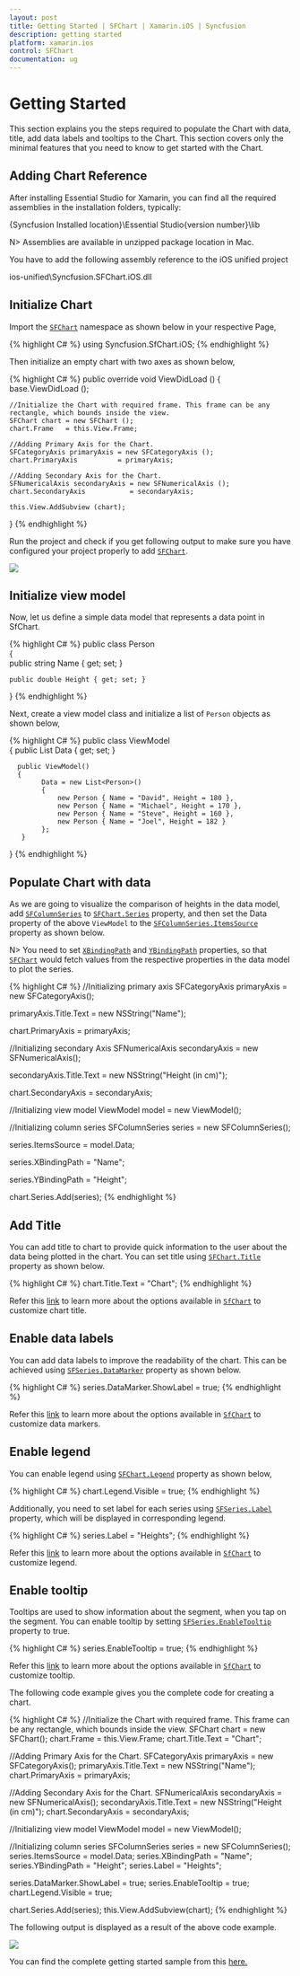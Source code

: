 ```yaml
---
layout: post
title: Getting Started | SFChart | Xamarin.iOS | Syncfusion
description: getting started 
platform: xamarin.ios
control: SFChart
documentation: ug
---
```


# Getting Started 

This section explains you the steps required to populate the Chart with data, title, add data labels and tooltips to the Chart. This section covers only the minimal features that you need to know to get started with the Chart.

## Adding Chart Reference

After installing Essential Studio for Xamarin, you can find all the required assemblies in the installation folders, typically:

{Syncfusion Installed location}\Essential Studio\{version number}\lib

N> Assemblies are available in unzipped package location in Mac.

You have to add the following assembly reference to the iOS unified project

ios-unified\Syncfusion.SFChart.iOS.dll

## Initialize Chart

Import the [`SFChart`](https://help.syncfusion.com/cr/cref_files/xamarin-ios/sfchart/Syncfusion.SFChart.iOS~Syncfusion.SfChart.iOS.SFChart.html) namespace as shown below in your respective Page,

{% highlight C# %}
using Syncfusion.SfChart.iOS;
{% endhighlight %}

Then initialize an empty chart with two axes as shown below,

{% highlight C# %} 
public override void ViewDidLoad ()
{
    base.ViewDidLoad ();

    //Initialize the Chart with required frame. This frame can be any rectangle, which bounds inside the view.
    SFChart chart = new SFChart ();
    chart.Frame   = this.View.Frame;

    //Adding Primary Axis for the Chart.
    SFCategoryAxis primaryAxis = new SFCategoryAxis ();
    chart.PrimaryAxis          = primaryAxis;

    //Adding Secondary Axis for the Chart.
    SFNumericalAxis secondaryAxis = new SFNumericalAxis ();
    chart.SecondaryAxis           = secondaryAxis; 

    this.View.AddSubview (chart);
}
{% endhighlight %}

Run the project and check if you get following output to make sure you have configured your project properly to add [`SFChart`](https://help.syncfusion.com/cr/cref_files/xamarin-ios/sfchart/Syncfusion.SFChart.iOS~Syncfusion.SfChart.iOS.SFChart.html).

![](Getting-Started_images/img1.png)

## Initialize view model

Now, let us define a simple data model that represents a data point in SfChart.

{% highlight C# %}
public class Person   
{   
    public string Name { get; set; }

    public double Height { get; set; }
}
{% endhighlight %} 

Next, create a view model class and initialize a list of `Person` objects as shown below,

{% highlight C# %}
public class ViewModel  
{
      public List<Person> Data { get; set; }      

      public ViewModel()       
      {
            Data = new List<Person>()
            {
                new Person { Name = "David", Height = 180 },
                new Person { Name = "Michael", Height = 170 },
                new Person { Name = "Steve", Height = 160 },
                new Person { Name = "Joel", Height = 182 }
            }; 
       }
 }
{% endhighlight %} 

## Populate Chart with data

As we are going to visualize the comparison of heights in the data model, add [`SFColumnSeries`](https://help.syncfusion.com/cr/cref_files/xamarin-ios/sfchart/Syncfusion.SFChart.iOS~Syncfusion.SfChart.iOS.SFColumnSeries.html) to [`SFChart.Series`](https://help.syncfusion.com/cr/cref_files/xamarin-ios/sfchart/Syncfusion.SFChart.iOS~Syncfusion.SfChart.iOS.ChartBase~Series.html) property, and then set the Data property of the above `ViewModel` to the [`SFColumnSeries.ItemsSource`](https://help.syncfusion.com/cr/cref_files/xamarin-ios/sfchart/Syncfusion.SFChart.iOS~Syncfusion.SfChart.iOS.SFSeries~ItemsSource.html) property as shown below.

N> You need to set [`XBindingPath`](https://help.syncfusion.com/cr/cref_files/xamarin-ios/sfchart/Syncfusion.SFChart.iOS~Syncfusion.SfChart.iOS.SFSeries~XBindingPath.html) and [`YBindingPath`](https://help.syncfusion.com/cr/cref_files/xamarin-ios/sfchart/Syncfusion.SFChart.iOS~Syncfusion.SfChart.iOS.SFXyDataSeries~YBindingPath.html) properties, so that [`SFChart`](https://help.syncfusion.com/cr/cref_files/xamarin-ios/sfchart/Syncfusion.SFChart.iOS~Syncfusion.SfChart.iOS.SFChart.html) would fetch values from the respective properties in the data model to plot the series.

{% highlight C# %}
//Initializing primary axis
SFCategoryAxis primaryAxis = new SFCategoryAxis();

primaryAxis.Title.Text = new NSString("Name");

chart.PrimaryAxis = primaryAxis;

//Initializing secondary Axis
SFNumericalAxis secondaryAxis = new SFNumericalAxis();

secondaryAxis.Title.Text = new NSString("Height (in cm)");

chart.SecondaryAxis = secondaryAxis;

//Initializing view model
ViewModel model = new ViewModel();

//Initializing column series
SFColumnSeries series = new SFColumnSeries();

series.ItemsSource = model.Data;

series.XBindingPath = "Name";

series.YBindingPath = "Height";

chart.Series.Add(series);
{% endhighlight %}

## Add Title

You can add title to chart to provide quick information to the user about the data being plotted in the chart. You can set title using [`SFChart.Title`](https://help.syncfusion.com/cr/cref_files/xamarin-ios/sfchart/Syncfusion.SFChart.iOS~Syncfusion.SfChart.iOS.ChartBase~Title.html) property as shown below.

{% highlight C# %} 
chart.Title.Text = "Chart";
{% endhighlight %}

Refer this [link](https://help.syncfusion.com/xamarin-ios/sfchart/chart-title) to learn more about the options available in [`SfChart`](https://help.syncfusion.com/cr/cref_files/xamarin-ios/sfchart/Syncfusion.SFChart.iOS~Syncfusion.SfChart.iOS.SFChart.html) to customize chart title.

## Enable data labels

You can add data labels to improve the readability of the chart. This can be achieved using [`SFSeries.DataMarker`](https://help.syncfusion.com/cr/cref_files/xamarin-ios/sfchart/Syncfusion.SFChart.iOS~Syncfusion.SfChart.iOS.SFSeries~DataMarker.html) property as shown below.

{% highlight C# %} 
series.DataMarker.ShowLabel = true;
{% endhighlight %}

Refer this [link](https://help.syncfusion.com/xamarin-ios/sfchart/data-marker) to learn more about the options available in [`SfChart`](https://help.syncfusion.com/cr/cref_files/xamarin-ios/sfchart/Syncfusion.SFChart.iOS~Syncfusion.SfChart.iOS.SFChart.html) to customize data markers.

## Enable legend

You can enable legend using [`SFChart.Legend`](https://help.syncfusion.com/cr/cref_files/xamarin-ios/sfchart/Syncfusion.SFChart.iOS~Syncfusion.SfChart.iOS.SFChart~Legend.html) property as shown below,

{% highlight C# %} 
chart.Legend.Visible = true;
{% endhighlight %}

Additionally, you need to set label for each series using [`SFSeries.Label`](https://help.syncfusion.com/cr/cref_files/xamarin-ios/sfchart/Syncfusion.SFChart.iOS~Syncfusion.SfChart.iOS.SFSeries~Label.html) property, which will be displayed in corresponding legend.

{% highlight C# %} 
series.Label = "Heights";
{% endhighlight %}

Refer this [link](https://help.syncfusion.com/xamarin-ios/sfchart/legend) to learn more about the options available in [`SfChart`](https://help.syncfusion.com/cr/cref_files/xamarin-ios/sfchart/Syncfusion.SFChart.iOS~Syncfusion.SfChart.iOS.SFChart.html) to customize legend.

## Enable tooltip

Tooltips are used to show information about the segment, when you tap on the segment. You can enable tooltip by setting [`SFSeries.EnableTooltip`](https://help.syncfusion.com/cr/cref_files/xamarin-ios/sfchart/Syncfusion.SFChart.iOS~Syncfusion.SfChart.iOS.SFSeries~EnableTooltip.html) property to true.

{% highlight C# %} 
series.EnableTooltip = true;
{% endhighlight %}

Refer this [link](https://help.syncfusion.com/xamarin-ios/sfchart/tooltip) to learn more about the options available in [`SfChart`](https://help.syncfusion.com/cr/cref_files/xamarin-ios/sfchart/Syncfusion.SFChart.iOS~Syncfusion.SfChart.iOS.SFChart.html) to customize tooltip.

The following code example gives you the complete code for creating a chart.

{% highlight C# %} 
//Initialize the Chart with required frame. This frame can be any rectangle, which bounds inside the view.
SFChart chart = new SFChart();
chart.Frame = this.View.Frame;
chart.Title.Text = "Chart";

//Adding Primary Axis for the Chart.
SFCategoryAxis primaryAxis = new SFCategoryAxis();
primaryAxis.Title.Text = new NSString("Name");
chart.PrimaryAxis = primaryAxis;

//Adding Secondary Axis for the Chart.
SFNumericalAxis secondaryAxis = new SFNumericalAxis();
secondaryAxis.Title.Text = new NSString("Height (in cm)");
chart.SecondaryAxis = secondaryAxis;

//Initializing view model
ViewModel model = new ViewModel();

//Initializing column series
SFColumnSeries series = new SFColumnSeries();
series.ItemsSource = model.Data;
series.XBindingPath = "Name";
series.YBindingPath = "Height";
series.Label = "Heights";

series.DataMarker.ShowLabel = true;
series.EnableTooltip = true;
chart.Legend.Visible = true;

chart.Series.Add(series);
this.View.AddSubview(chart);
{% endhighlight %}
			
The following output is displayed as a result of the above code example.

![](Getting-Started_images/img2.png)

You can find the complete getting started sample from this [here.](http://files2.syncfusion.com/Xamarin.iOS/Samples/Chart_GettingStarted.zip )





